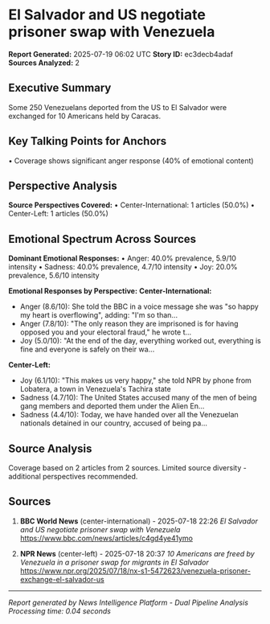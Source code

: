 # El Salvador and US negotiate prisoner swap with Venezuela
**Report Generated:** 2025-07-19 06:02 UTC
**Story ID:** ec3decb4adaf
**Sources Analyzed:** 2

## Executive Summary
Some 250 Venezuelans deported from the US to El Salvador were exchanged for 10 Americans held by Caracas.

## Key Talking Points for Anchors
• Coverage shows significant anger response (40% of emotional content)

## Perspective Analysis
**Source Perspectives Covered:**
• Center-International: 1 articles (50.0%)
• Center-Left: 1 articles (50.0%)

## Emotional Spectrum Across Sources
**Dominant Emotional Responses:**
• Anger: 40.0% prevalence, 5.9/10 intensity
• Sadness: 40.0% prevalence, 4.7/10 intensity
• Joy: 20.0% prevalence, 5.6/10 intensity

**Emotional Responses by Perspective:**
**Center-International:**
  - Anger (8.6/10): She told the BBC in a voice message she was "so happy my heart is overflowing", adding: "I'm so than...
  - Anger (7.8/10): "The only reason they are imprisoned is for having opposed you and your electoral fraud," he wrote t...
  - Joy (5.0/10): "At the end of the day, everything worked out, everything is fine and everyone is safely on their wa...

**Center-Left:**
  - Joy (6.1/10): "This makes us very happy," she told NPR by phone from Lobatera, a town in Venezuela's Tachira state
  - Sadness (4.7/10): The United States accused many of the men of being gang members and deported them under the Alien En...
  - Sadness (4.4/10): Today, we have handed over all the Venezuelan nationals detained in our country, accused of being pa...

## Source Analysis
Coverage based on 2 articles from 2 sources. Limited source diversity - additional perspectives recommended.

## Sources
1. **BBC World News** (center-international) - 2025-07-18 22:26
   *El Salvador and US negotiate prisoner swap with Venezuela*
   https://www.bbc.com/news/articles/c4gd4ye41ymo

2. **NPR News** (center-left) - 2025-07-18 20:37
   *10 Americans are freed by Venezuela in a prisoner swap for migrants in El Salvador*
   https://www.npr.org/2025/07/18/nx-s1-5472623/venezuela-prisoner-exchange-el-salvador-us

---
*Report generated by News Intelligence Platform - Dual Pipeline Analysis*
*Processing time: 0.04 seconds*